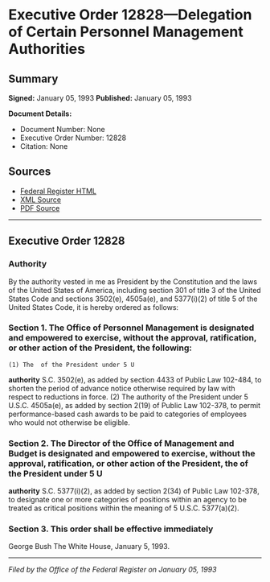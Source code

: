 # Executive Order 12828—Delegation of Certain Personnel Management Authorities

## Summary

**Signed:** January 05, 1993
**Published:** January 05, 1993

**Document Details:**
- Document Number: None
- Executive Order Number: 12828
- Citation: None

## Sources
- [Federal Register HTML](https://www.presidency.ucsb.edu/documents/executive-order-12828-delegation-certain-personnel-management-authorities)
- [XML Source](None)
- [PDF Source](None)

---

## Executive Order 12828

### Authority

By the authority vested in me as President by the Constitution and the laws of the United States of America, including section 301 of title 3 of the United States Code and sections 3502(e), 4505a(e), and 5377(i)(2) of title 5 of the United States Code, it is hereby ordered as follows:
### Section 1. The Office of Personnel Management is designated and empowered to exercise, without the approval, ratification, or other action of the President, the following:

    (1) The  of the President under 5 U
**authority**
S.C. 3502(e), as added by section 4433 of Public Law 102-484, to shorten the period of advance notice otherwise required by law with respect to reductions in force.
    (2) The authority of the President under 5 U.S.C. 4505a(e), as added by section 2(19) of Public Law 102-378, to permit performance-based cash awards to be paid to categories of employees who would not otherwise be eligible.
### Section 2. The Director of the Office of Management and Budget is designated and empowered to exercise, without the approval, ratification, or other action of the President, the  of the President under 5 U

**authority**
S.C. 5377(i)(2), as added by section 2(34) of Public Law 102-378, to designate one or more categories of positions within an agency to be treated as critical positions within the meaning of 5 U.S.C. 5377(a)(2).

### Section 3. This order shall be effective immediately

George Bush
The White House,
January 5, 1993.

---

*Filed by the Office of the Federal Register on January 05, 1993*
